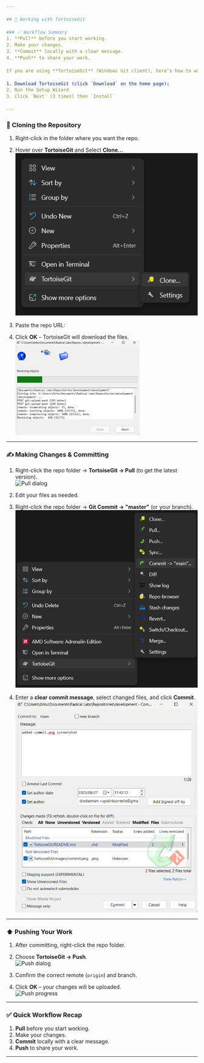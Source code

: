 ```yaml
---

## 🐢 Working with TortoiseGit

### ✅ Workflow Summary
1. **Pull** before you start working.  
2. Make your changes.  
3. **Commit** locally with a clear message.  
4. **Push** to share your work.

If you are using **TortoiseGit** (Windows Git client), here’s how to work with this repository.

1. Download TortoiseGit (click `Download` on the home page):
2. Run the Setup Wizard
3. Click `Next` (3 times) then `Install`

---
```


### 🔽 Cloning the Repository
1. Right-click in the folder where you want the repo.  

2. Hover over **TortoiseGit** and Select **Clone...**  
   ![Clone dialog](./clone.png)

3. Paste the repo URL:
   
4. Click **OK** – TortoiseGit will download the files.  
   ![Clone progress](./images/clone-progress.png)

---

### ✍️ Making Changes & Committing
1. Right-click the repo folder → **TortoiseGit → Pull** (to get the latest version).  
   ![Pull dialog](./images/pull.png)

2. Edit your files as needed.  

3. Right-click the repo folder → **Git Commit → "master"** (or your branch).  
   ![Commit dialog](./images/commit.png)

4. Enter a **clear commit message**, select changed files, and click **Commit**.  
   ![Commit message](./images/message.png)

---

### ⬆️ Pushing Your Work
1. After committing, right-click the repo folder.  
2. Choose **TortoiseGit → Push**.  
   ![Push dialog](./images/tortoisegit-push.png)

3. Confirm the correct remote (`origin`) and branch.  
4. Click **OK** – your changes will be uploaded.  
   ![Push progress](./images/tortoisegit-push-progress.png)

---

### ✅ Quick Workflow Recap
1. **Pull** before you start working.  
2. Make your changes.  
3. **Commit** locally with a clear message.  
4. **Push** to share your work.

---
